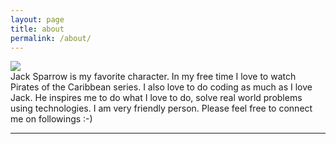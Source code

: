 ```yaml
---
layout: page
title: about
permalink: /about/
---
```


<img class="col one right" src="/img/prof_pic.jpg">

<br/>
Jack Sparrow is my favorite character. In my free time I love to watch Pirates of the Caribbean series. I also love to do coding as much as I love Jack. He inspires me to do what I love to do, solve real world problems using technologies. I am very friendly person. Please feel free to connect me on followings :-)

<br/>
<hr/>
<br/>
<span class="contacticon center">
	<a href="mailto:mayurt20@gmail.com"><i class="fa fa-envelope-square"></i></a>
	<a href="https://github.com/charusat09" target="_blank"><i class="fa fa-github-square"></i></a>
	<a href="https://in.linkedin.com/in/jlmayur" target="_blank"><i class="fa fa-linkedin-square"></i></a>
	<a href="https://twitter.com/jlMayur" target="_blank"><i class="fa fa-twitter-square"></i></a>
</span>

<!-- <div class="col three caption">
	You can even add a little note about which of these is the best way to reach you.
</div> -->

